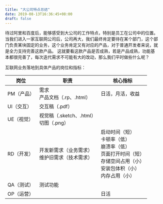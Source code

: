 ```yaml
---
title: "大公司特点总结"
date: 2019-08-13T16:36:45+08:00
draft: false
---
```


待过阿里和百度后，能够感受到大公司的工作特点，特别是员工在公司中的位置。
当我们进入一家互联网公司后，公司再大，我们最终肯定要待在某个部门，这个部门负责某块固定的业务，这个业务肯定又有对应的产品，对于普通开发者来说，就是全力支持完善这款产品。
这就要看这款产品是否成熟，若是产品成熟，功能基本都很完善了，每次迭代需求不可能有大的改动，那么我们平时做些什么呢？

互联网业务落地到具体产品的岗位和指标：

|岗位|职责|核心指标|
|---|---|---|
|PM（产品）|需求<br>产品文档（.rp、.html）|日活，月活，收益|
|UI（交互）|交互稿（.pdf）||
|UE（视觉）|视觉稿（.sketch、.html）<br>切图（.png）||
|RD（开发）|开发新需求（业务需求）<br>维护旧需求（技术需求）|启动时间（短）<br>卡顿率（低）<br>崩溃率（低）<br>页面打开时间（短）<br>存储空间占用（小）<br>安装包体积（小）<br>内存占用（小）|
|QA（测试）|测试功能||
|OP（运营）||日活|

